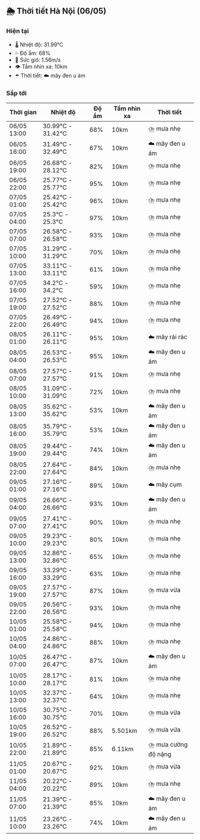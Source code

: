 ## 🌦️ Thời tiết Hà Nội (06/05)

### Hiện tại

- 🌡️ Nhiệt độ: 31.99℃
- 💦 Độ ẩm: 68%
- 💨 Sức gió: 1.56m/s
- 👁️ Tầm nhìn xa: 10km
- ☂️ Thời tiết: ☁️ mây đen u ám

### Sắp tới

| Thời gian | Nhiệt độ | Độ ẩm | Tầm nhìn xa | Thời tiết |
| --- | --- | --- | --- | --- |
| 06/05 13:00 | 30.99℃ - 31.42℃ | 68% | 10km | ⛈️ mưa nhẹ |
| 06/05 16:00 | 31.49℃ - 32.49℃ | 67% | 10km | ☁️ mây đen u ám |
| 06/05 19:00 | 26.68℃ - 28.12℃ | 82% | 10km | ⛈️ mưa nhẹ |
| 06/05 22:00 | 25.77℃ - 25.77℃ | 95% | 10km | ⛈️ mưa nhẹ |
| 07/05 01:00 | 25.42℃ - 25.42℃ | 96% | 10km | ⛈️ mưa nhẹ |
| 07/05 04:00 | 25.3℃ - 25.3℃ | 97% | 10km | ⛈️ mưa nhẹ |
| 07/05 07:00 | 26.58℃ - 26.58℃ | 93% | 10km | ⛈️ mưa nhẹ |
| 07/05 10:00 | 31.29℃ - 31.29℃ | 70% | 10km | ⛈️ mưa nhẹ |
| 07/05 13:00 | 33.11℃ - 33.11℃ | 61% | 10km | ⛈️ mưa nhẹ |
| 07/05 16:00 | 34.2℃ - 34.2℃ | 59% | 10km | ⛈️ mưa nhẹ |
| 07/05 19:00 | 27.52℃ - 27.52℃ | 88% | 10km | ⛈️ mưa nhẹ |
| 07/05 22:00 | 26.49℃ - 26.49℃ | 94% | 10km | ⛈️ mưa nhẹ |
| 08/05 01:00 | 26.11℃ - 26.11℃ | 95% | 10km | ☁️ mây rải rác |
| 08/05 04:00 | 26.53℃ - 26.53℃ | 95% | 10km | ☁️ mây đen u ám |
| 08/05 07:00 | 27.57℃ - 27.57℃ | 91% | 10km | ⛈️ mưa nhẹ |
| 08/05 10:00 | 31.09℃ - 31.09℃ | 72% | 10km | ⛈️ mưa nhẹ |
| 08/05 13:00 | 35.62℃ - 35.62℃ | 53% | 10km | ☁️ mây đen u ám |
| 08/05 16:00 | 35.79℃ - 35.79℃ | 53% | 10km | ☁️ mây đen u ám |
| 08/05 19:00 | 29.44℃ - 29.44℃ | 74% | 10km | ☁️ mây đen u ám |
| 08/05 22:00 | 27.64℃ - 27.64℃ | 84% | 10km | ⛈️ mưa nhẹ |
| 09/05 01:00 | 27.16℃ - 27.16℃ | 89% | 10km | ☁️ mây cụm |
| 09/05 04:00 | 26.66℃ - 26.66℃ | 93% | 10km | ☁️ mây đen u ám |
| 09/05 07:00 | 27.41℃ - 27.41℃ | 90% | 10km | ⛈️ mưa nhẹ |
| 09/05 10:00 | 29.23℃ - 29.23℃ | 80% | 10km | ⛈️ mưa nhẹ |
| 09/05 13:00 | 32.86℃ - 32.86℃ | 65% | 10km | ⛈️ mưa nhẹ |
| 09/05 16:00 | 33.29℃ - 33.29℃ | 63% | 10km | ⛈️ mưa nhẹ |
| 09/05 19:00 | 27.57℃ - 27.57℃ | 87% | 10km | ⛈️ mưa vừa |
| 09/05 22:00 | 26.56℃ - 26.56℃ | 93% | 10km | ⛈️ mưa nhẹ |
| 10/05 01:00 | 25.58℃ - 25.58℃ | 94% | 10km | ⛈️ mưa nhẹ |
| 10/05 04:00 | 24.86℃ - 24.86℃ | 88% | 10km | ⛈️ mưa nhẹ |
| 10/05 07:00 | 26.47℃ - 26.47℃ | 87% | 10km | ☁️ mây đen u ám |
| 10/05 10:00 | 28.17℃ - 28.17℃ | 81% | 10km | ⛈️ mưa nhẹ |
| 10/05 13:00 | 32.37℃ - 32.37℃ | 64% | 10km | ⛈️ mưa nhẹ |
| 10/05 16:00 | 30.75℃ - 30.75℃ | 70% | 10km | ⛈️ mưa vừa |
| 10/05 19:00 | 26.52℃ - 26.52℃ | 88% | 5.501km | ⛈️ mưa vừa |
| 10/05 22:00 | 21.89℃ - 21.89℃ | 85% | 6.11km | ⛈️ mưa cường độ nặng |
| 11/05 01:00 | 20.67℃ - 20.67℃ | 92% | 10km | ⛈️ mưa vừa |
| 11/05 04:00 | 20.22℃ - 20.22℃ | 89% | 10km | ⛈️ mưa nhẹ |
| 11/05 07:00 | 21.39℃ - 21.39℃ | 85% | 10km | ☁️ mây đen u ám |
| 11/05 10:00 | 23.26℃ - 23.26℃ | 74% | 10km | ☁️ mây đen u ám |
